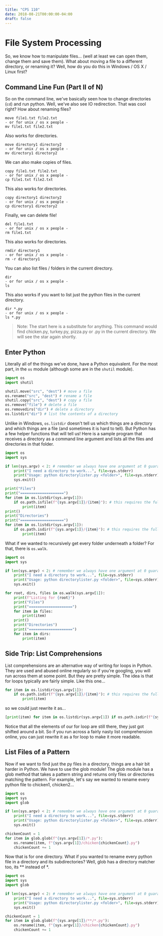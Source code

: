 ```yaml
---
title: "CPS 110"
date: 2018-08-21T00:00:00-04:00
draft: false
---
```


# File System Processing

So, we know how to manipulate files... (well at least we can open them, change them and save them).  What about moving a file to a different directory, or renaming it?  Well, how do you do this in Windows / OS X / Linux first?

## Command Line Fun (Part II of N)

So on the command line, we've basically seen how to change directories (`cd`) and run python.  Well, we've also see IO redirection.  That was cool right?  How about renaming files?

```
move file1.txt file2.txt
- or for unix / os x people -
mv file1.txt file2.txt
```

Also works for directories.

```
move directory1 directory2
- or for unix / os x people -
mv directory1 directory2
```

We can also make copies of files.

```
copy file1.txt file2.txt
- or for unix / os x people -
cp file1.txt file2.txt
```

This also works for directories.

```
copy directory1 directory2
- or for unix / os x people -
cp directory1 directory2
```

Finally, we can delete file!

```
del file1.txt
- or for unix / os x people -
rm file1.txt
```

This also works for directories.

```
rmdir directory1
- or for unix / os x people -
rm -r directory1
```

You can also list files / folders in the current directory.

```
dir 
- or for unix / os x people -
ls
```

This also works if you want to list just the python files in the current directory.

```
dir *.py
- or for unix / os x people -
ls *.py
```

> Note: The start here is a substitute for anything.  This command would find chicken.py, turkey.py, pizza.py or <anything>.py in the current directory.  We will see the star again shortly.

## Enter Python

Literally all of the things we've done, have a Python equivalent.  For the most part, in the `os` module (although some are in the `shutil` module).

```py
import os
import shutil

shutil.move("src", "dest") # move a file
os.rename("src", "dest") # rename a file
shutil.copy("src", "dest") # copy a file
os.remove("file") # delete a file
os.removedirs("dir") # delete a directory
os.listdir("dir") # list the contents of a directory
```

Unlike in Windows, `os.listdir` doesn't tell us which things are a directory and which things are a file (and sometimes it is hard to tell).  But Python has a few helper functions that will tell us!  Here is a sample program that receives a directory as a command line argument and lists all the files and directories in that folder.

```py
import os
import sys

if len(sys.argv) < 2: # remember we always have one argument at 0 guaranteed
    print("I need a directory to work...", file=sys.stderr)
    print("Usage: python directorylister.py <folder>", file=sys.stderr)
    sys.exit()

print("Files")
print("====================")
for item in os.listdir(sys.argv[1]):
    if os.path.isfile(f"{sys.argv[1]}/{item}"): # this requires the full path, not just the file name
        print(item)
print()
print("Directories")
print("====================")
for item in os.listdir(sys.argv[1]):
    if os.path.isdir(f"{sys.argv[1]}/{item}"): # this requires the full path, not just the file name
        print(item)
```

What if we wanted to recursively get every folder underneath a folder?  For that, there is `os.walk`.

```py
import os
import sys

if len(sys.argv) < 2: # remember we always have one argument at 0 guaranteed
    print("I need a directory to work...", file=sys.stderr)
    print("Usage: python directorylister.py <folder>", file=sys.stderr)
    sys.exit()

for root, dirs, files in os.walk(sys.argv[1]):
    print(f"Listing for {root}")
    print("Files")
    print("====================")
    for item in files:
        print(item)
    print()
    print("Directories")
    print("====================")
    for item in dirs:
        print(item)
```

## Side Trip: List Comprehensions

List comprehensions are an alternative way of writing for loops in Python.  They are used and abused online regularly so if you're googling, you will run across them at some point.  But they are pretty simple.  The idea is that for loops typically are fairly simple.  Like this one...

```py
for item in os.listdir(sys.argv[1]):
    if os.path.isdir(f"{sys.argv[1]}/{item}"): # this requires the full path, not just the file name
        print(item)
```

so we could just rewrite it as...

```py
[print(item) for item in os.listdir(sys.argv[1]) if os.path.isdir(f"{sys.argv[1]}/{item}")]
```

Notice that all the elements of our for loop are still there, they just got shifted around a bit.  So if you run across a fairly nasty list comprehension online, you can just rewrite it as a for loop to make it more readable.

## List Files of a Pattern

Now if we want to find just the py files in a directory, things are a hair bit harder in Python.  We have to use the glob module!  The glob module has a glob method that takes a pattern string and returns only files or directories matching the pattern.  For example, let's say we wanted to rename every python file to chicken1, chicken2...

```py
import os
import sys
import glob

if len(sys.argv) < 2: # remember we always have one argument at 0 guaranteed
    print("I need a directory to work...", file=sys.stderr)
    print("Usage: python directorylister.py <folder>", file=sys.stderr)
    sys.exit()

chickenCount = 1
for item in glob.glob(f"{sys.argv[1]}/*.py"):
    os.rename(item, f"{sys.argv[1]}/chicken{chickenCount}.py")
    chickenCount += 1
```

Now that is for one directory.  What if you wanted to rename every python file in a directory and its subdirectories?  Well, glob has a directory matcher too, its ** instead of *.

```py
import os
import sys
import glob

if len(sys.argv) < 2: # remember we always have one argument at 0 guaranteed
    print("I need a directory to work...", file=sys.stderr)
    print("Usage: python directorylister.py <folder>", file=sys.stderr)
    sys.exit()

chickenCount = 1
for item in glob.glob(f"{sys.argv[1]}/**/*.py"):
    os.rename(item, f"{sys.argv[1]}/chicken{chickenCount}.py")
    chickenCount += 1
```